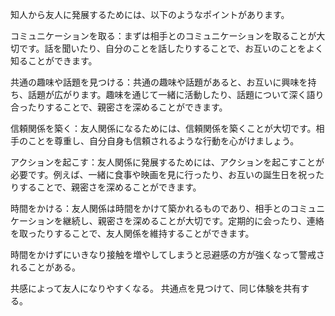 知人から友人に発展するためには、以下のようなポイントがあります。

コミュニケーションを取る：まずは相手とのコミュニケーションを取ることが大切です。話を聞いたり、自分のことを話したりすることで、お互いのことをよく知ることができます。

共通の趣味や話題を見つける：共通の趣味や話題があると、お互いに興味を持ち、話題が広がります。趣味を通じて一緒に活動したり、話題について深く語り合ったりすることで、親密さを深めることができます。

信頼関係を築く：友人関係になるためには、信頼関係を築くことが大切です。相手のことを尊重し、自分自身も信頼されるような行動を心がけましょう。

アクションを起こす：友人関係に発展するためには、アクションを起こすことが必要です。例えば、一緒に食事や映画を見に行ったり、お互いの誕生日を祝ったりすることで、親密さを深めることができます。

時間をかける：友人関係は時間をかけて築かれるものであり、相手とのコミュニケーションを継続し、親密さを深めることが大切です。定期的に会ったり、連絡を取ったりすることで、友人関係を維持することができます。

時間をかけずにいきなり接触を増やしてしまうと忌避感の方が強くなって警戒されることがある。

共感によって友人になりやすくなる。
共通点を見つけて、同じ体験を共有する。
